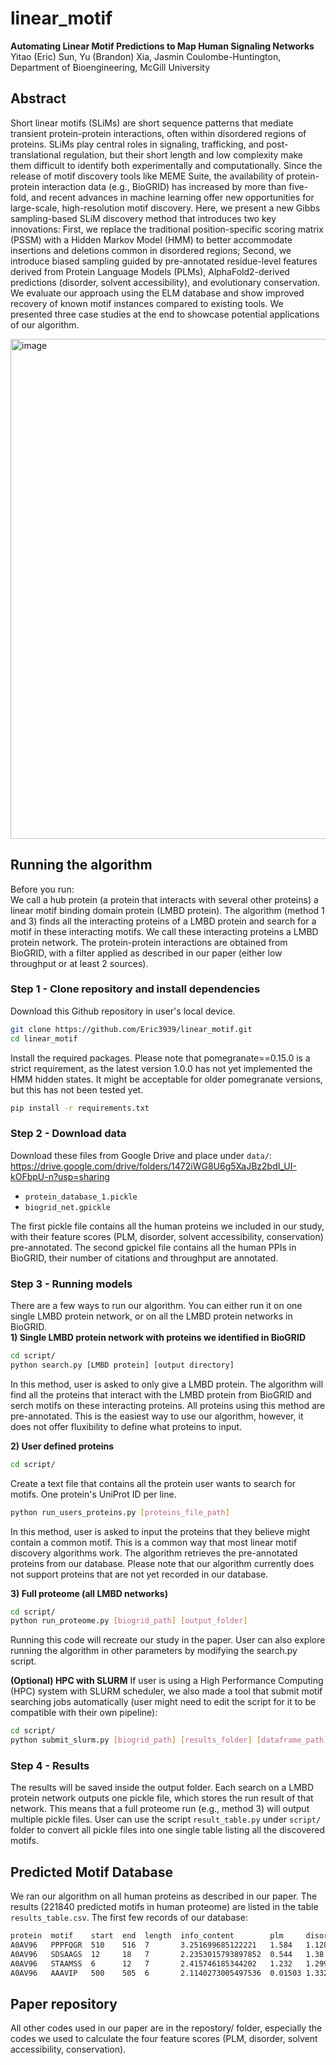 # linear_motif

**Automating Linear Motif Predictions to Map Human Signaling Networks**
Yitao (Eric) Sun, Yu (Brandon) Xia, Jasmin Coulombe-Huntington,
Department of Bioengineering, McGill University


## Abstract
Short linear motifs (SLiMs) are short sequence patterns that mediate transient protein-protein interactions, often within disordered regions of proteins. SLiMs play central roles in signaling, trafficking, and post-translational regulation, but their short length and low complexity make them difficult to identify both experimentally and computationally. Since the release of motif discovery tools like MEME Suite, the availability of protein-protein interaction data (e.g., BioGRID) has increased by more than five-fold, and recent advances in machine learning offer new opportunities for large-scale, high-resolution motif discovery. Here, we present a new Gibbs sampling-based SLiM discovery method that introduces two key innovations: First, we replace the traditional position-specific scoring matrix (PSSM) with a Hidden Markov Model (HMM) to better accommodate insertions and deletions common in disordered regions; Second, we introduce biased sampling guided by pre-annotated residue-level features derived from Protein Language Models (PLMs), AlphaFold2-derived predictions (disorder, solvent accessibility), and evolutionary conservation. We evaluate our approach using the ELM database and show improved recovery of known motif instances compared to existing tools. We presented three case studies at the end to showcase potential applications of our algorithm. 

<img width="1200" height="800" alt="image" src="https://github.com/user-attachments/assets/debcdcef-579a-43c2-a7ad-ec1cf1b0d472" />


## Running the algorithm
Before you run:<br>
We call a hub protein (a protein that interacts with several other proteins) a linear motif binding domain protein (LMBD protein). The algorithm (method 1 and 3) finds all the interacting proteins of a LMBD protein and search for a motif in these interacting motifs. We call these interacting proteins a LMBD protein network. The protein-protein interactions are obtained from BioGRID, with a filter applied as described in our paper (either low throughput or at least 2 sources). 

### Step 1 - Clone repository and install dependencies
Download this Github repository in user's local device. 
```sh
git clone https://github.com/Eric3939/linear_motif.git
cd linear_motif
```
Install the required packages. Please note that pomegranate==0.15.0 is a strict requirement, as the latest version 1.0.0 has not yet implemented the HMM hidden states. It might be acceptable for older pomegranate versions, but this has not been tested yet.
```sh
pip install -r requirements.txt
```

### Step 2 - Download data
Download these files from Google Drive and place under `data/`:
https://drive.google.com/drive/folders/1472iWG8U6g5XaJBz2bdI_UI-kOFbpU-n?usp=sharing
- `protein_database_1.pickle`
- `biogrid_net.gpickle`

The first pickle file contains all the human proteins we included in our study, with their feature scores (PLM, disorder, solvent accessibility, conservation) pre-annotated.
The second gpickel file contains all the human PPIs in BioGRID, their number of citations and throughput are annotated. 

### Step 3 - Running models
There are a few ways to run our algorithm. You can either run it on one single LMBD protein network, or on all the LMBD protein networks in BioGRID.<br>
**1) Single LMBD protein network with proteins we identified in BioGRID**
```sh
cd script/
python search.py [LMBD protein] [output directory]
```

In this method, user is asked to only give a LMBD protein. The algorithm will find all the proteins that interact with the LMBD protein from BioGRID and serch motifs on these interacting proteins. All proteins using this method are pre-annotated. This is the easiest way to use our algorithm, however, it does not offer fluxibility to define what proteins to input. 

**2) User defined proteins**
```sh
cd script/
```
Create a text file that contains all the protein user wants to search for motifs. One protein's UniProt ID per line.
```sh
python run_users_proteins.py [proteins_file_path]
```

In this method, user is asked to input the proteins that they believe might contain a common motif. This is a common way that most linear motif discovery algorithms work. The algorithm retrieves the pre-annotated proteins from our database. Please note that our algorithm currently does not support proteins that are not yet recorded in our database.

**3) Full proteome (all LMBD networks)**
```sh
cd script/
python run_proteome.py [biogrid_path] [output_folder]
```

Running this code will recreate our study in the paper. User can also explore running the algorithm in other parameters by modifying the search.py script.

**(Optional) HPC with SLURM**
If user is using a High Performance Computing (HPC) system with SLURM scheduler, we also made a tool that submit motif searching jobs automatically (user might need to edit the script for it to be compatible with their own pipeline):
```sh
cd script/
python submit_slurm.py [biogrid_path] [results_folder] [dataframe_path]
```

### Step 4 - Results
The results will be saved inside the output folder. Each search on a LMBD protein network outputs one pickle file, which stores the run result of that network. This means that a full proteome run (e.g., method 3) will output multiple pickle files.
User can use the script `result_table.py` under `script/` folder to convert all pickle files into one single table listing all the discovered motifs.



## Predicted Motif Database
We ran our algorithm on all human proteins as described in our paper. The results (221840 predicted motifs in human proteome) are listed in the table `results_table.csv`.
The first few records of our database:
```sh
protein  motif    start  end  length  info_content        plm     disorder  solvent_acc  conservation
A0AV96   PPPFQGR  510    516  7       3.251699685122221   1.584   1.128     1.165        1.548
A0AV96   SDSAAGS  12     18   7       2.2353015793897852  0.544   1.38      0.4985       -1.421
A0AV96   STAAMSS  6      12   7       2.415746185344202   1.232   1.299     0.624        0.1235
A0AV96   AAAVIP   500    505  6       2.1140273005497536  0.01503 1.332     0.6396       -1.903
```

## Paper repository
All other codes used in our paper are in the repostory/ folder, especially the codes we used to calculate the four feature scores (PLM, disorder, solvent accessibility, conservation).
